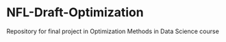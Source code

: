 # NFL-Draft-Optimization
Repository for final project in Optimization Methods in Data Science course
